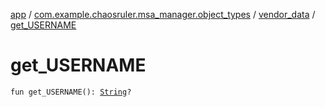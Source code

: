 [app](../../index.md) / [com.example.chaosruler.msa_manager.object_types](../index.md) / [vendor_data](index.md) / [get_USERNAME](.)

# get_USERNAME

`fun get_USERNAME(): `[`String`](https://kotlinlang.org/api/latest/jvm/stdlib/kotlin/-string/index.html)`?`
